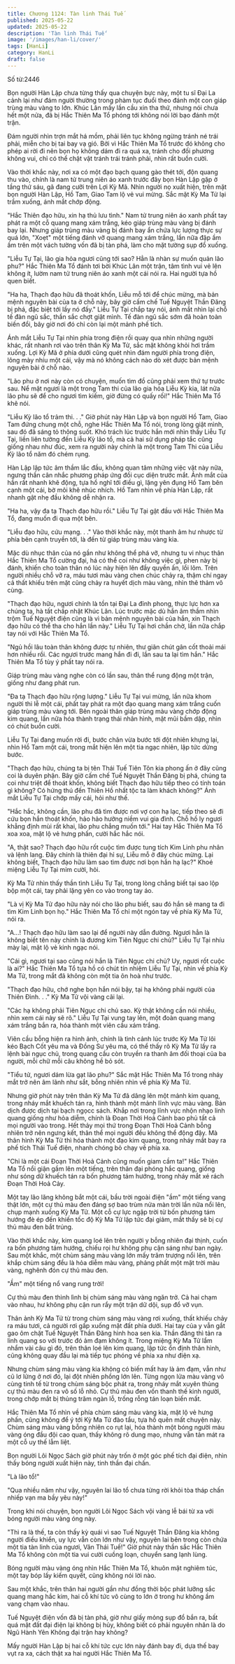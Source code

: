 ```yaml
---
title: Chương 1124: Tàn linh Thái Tuế
published: 2025-05-22
updated: 2025-05-22
description: 'Tàn linh Thái Tuế'
image: '/images/han-li/cover/'
tags: [HanLi]
category: HanLi
draft: false
---
```


Số từ:2446  










Bọn người Hàn Lập chưa từng thấy qua chuyện bực này, một tu sĩ Đại La cảnh lại như đám người thường trong phàm tục đuổi theo đánh một con giáp trùng màu vàng to lớn. Khúc Lân mấy lần cầu xin tha thứ, nhưng nói chưa hết một nửa, đã bị Hắc Thiên Ma Tổ phóng tới không nói lời bạo đánh một trận.

Đám người nhìn trợn mắt há mồm, phải liên tục không ngừng tránh né trái phải, miễn cho bị tai bay vạ gió. Bởi vì Hắc Thiên Ma Tổ trước đó không cho phép ai rời đi nên bọn họ không dám đi ra quá xa, tránh cho đối phương không vui, chỉ có thể chật vật tránh trái tránh phải, nhìn rất buồn cười.

Vào thời khắc này, nơi xa có một đạo bạch quang gào thét tới, độn quang thu vào, chính là nam tử trung niên áo xanh trước đây bọn Hàn Lập gặp ở tầng thứ sáu, gã đang cưỡi trên Lợi Kỳ Mã. Nhìn người nọ xuất hiện, trên mặt bọn người Hàn Lập, Hồ Tam, Giao Tam lộ vẻ vui mừng. Sắc mặt Kỳ Ma Tử lại trầm xuống, ánh mắt chớp động.

"Hắc Thiên đạo hữu, xin hạ thủ lưu tình." Nam tử trung niên áo xanh phất tay phát ra một cỗ quang mang xám trắng, kéo giáp trùng màu vàng bị đánh bay lại. Nhưng giáp trùng màu vàng bị đánh bay ẩn chứa lực lượng thực sự quá lớn, "Xoẹt" một tiếng đánh vỡ quang mang xám trắng, lần nữa đập ầm ầm trên một vách tường vốn đã bị tàn phá, làm cho mặt tường sụp đổ xuống.

"Liễu Tự Tại, lão gia hỏa ngươi cũng tới sao? Hẳn là nhàn sự muốn quản lão phu?" Hắc Thiên Ma Tổ đánh tơi bời Khúc Lân một trận, tâm tình vui vẻ lên không ít, lườm nam tử trung niên áo xanh một cái nói ra. Hai người tựa hồ quen biết.

"Ha ha, Thạch đạo hữu đã thoát khốn, Liễu mỗ tới để chúc mừng, mà bản mệnh nguyên bài của ta ở chỗ này, bây giờ cấm chế Tuế Nguyệt Thần Đăng bị phá, đặc biệt tới lấy nó đấy." Liễu Tự Tại chắp tay nói, ánh mắt nhìn lại chỗ tế đàn ngũ sắc, thần sắc chợt giật mình. Tế đàn ngũ sắc sớm đã hoàn toàn biến đổi, bây giờ nơi đó chỉ còn lại một mảnh phế tích.

Ánh mắt Liễu Tự Tại nhìn phía trong điện rồi quay qua nhìn những người khác, rất nhanh rơi vào trên thân Kỳ Ma Tử, sắc mặt không khỏi hơi trầm xuống. Lợi Kỳ Mã ở phía dưới cũng quét nhìn đám người phía trong điện, lông mày nhíu một cái, vậy mà nó không cách nào dò xét được bản mệnh nguyên bài ở chỗ nào.

"Lão phu ở nơi này còn có chuyện, muốn tìm đồ cũng phải xem thứ tự trước sau. Nể mặt ngươi là một trong Tam thi của lão gia hỏa Liễu Kỳ kia, lát nữa lão phu sẽ để cho ngươi tìm kiếm, giờ đừng có quấy rối!" Hắc Thiên Ma Tổ khẽ nói.

"Liễu Kỳ lão tổ trảm thi. . ." Giờ phút này Hàn Lập và bọn người Hồ Tam, Giao Tam đứng chung một chỗ, nghe Hắc Thiên Ma Tổ nói, trong lòng giật mình, sau đó đã sáng tỏ thông suốt. Khó trách lúc trước hắn mới nhìn thấy Liễu Tự Tại, liền liên tưởng đến Liễu Kỳ lão tổ, mà cả hai sử dụng pháp tắc cũng giống nhau như đúc, xem ra người này chính là một trong Tam Thi của Liễu Kỳ lão tổ năm đó chém rụng.

Hàn Lập lập tức âm thầm lắc đầu, không quan tâm những việc vặt này nữa, ngưng thần cân nhắc phương pháp ứng đối cục diện trước mắt. Ánh mắt của hắn rất nhanh khẽ động, tựa hồ nghĩ tới điều gì, lặng yên đụng Hồ Tam bên cạnh một cái, bờ môi khẽ nhúc nhích. Hồ Tam nhìn về phía Hàn Lập, rất nhanh gật nhẹ đầu không dễ nhận ra.

"Ha ha, vậy đa tạ Thạch đạo hữu rồi." Liễu Tự Tại gật đầu với Hắc Thiên Ma Tổ, đang muốn đi qua một bên.

"Liễu đạo hữu, cứu mạng. . ." Vào thời khắc này, một thanh âm hư nhược từ phía bên cạnh truyền tới, là đến từ giáp trùng màu vàng kia.

Mặc dù nhục thân của nó gần như không thể phá vỡ, nhưng tu vi nhục thân Hắc Thiên Ma Tổ cường đại, há có thể coi như không việc gì, phen này bị đánh, khiến cho toàn thân nó lúc này hiện lên đầy quyền ấn, lồi lõm. Trên người nhiều chỗ vỡ ra, máu tươi màu vàng chen chúc chảy ra, thậm chí ngay cả thất khiếu trên mặt cũng chảy ra huyết dịch màu vàng, nhìn thê thảm vô cùng.

"Thạch đạo hữu, ngươi chính là tồn tại Đại La đỉnh phong, thực lực hơn xa chúng ta, hà tất chấp nhặt Khúc Lân. Lúc trước mặc dù hắn âm thầm nhìn trộm Tuế Nguyệt điện cũng là vì bản mệnh nguyên bài của hắn, xin Thạch đạo hữu có thể tha cho hắn lần này." Liễu Tự Tại hơi chần chờ, lần nữa chắp tay nói với Hắc Thiên Ma Tổ.

"Ngủ hồi lâu toàn thân không được tự nhiên, thư giãn chút gân cốt thoải mái hơn nhiều rồi. Các ngươi trước mang hắn đi đi, lần sau ta lại tìm hắn." Hắc Thiên Ma Tổ tùy ý phất tay nói ra.

Giáp trùng màu vàng nghe còn có lần sau, thân thể rung động một trận, giống như đang phát run.

"Đa tạ Thạch đạo hữu rộng lượng." Liễu Tự Tại vui mừng, lần nữa khom người thi lễ một cái, phất tay phát ra một đạo quang mang xám trắng cuốn giáp trùng màu vàng tới. Bên ngoài thân giáp trùng màu vàng chớp động kim quang, lần nữa hóa thành trạng thái nhân hình, mặt mũi bầm dập, nhìn có chút buồn cười.

Liễu Tự Tại đang muốn rời đi, bước chân vừa bước tới đột nhiên khựng lại, nhìn Hồ Tam một cái, trong mắt hiện lên một tia ngạc nhiên, lập tức dừng bước.

"Thạch đạo hữu, chúng ta bị tên Thái Tuế Tiên Tôn kia phong ấn ở đây cũng coi là duyên phận. Bây giờ cấm chế Tuế Nguyệt Thần Đăng bị phá, chúng ta coi như triệt để thoát khốn, không biết Thạch đạo hữu tiếp theo có tính toán gì không? Có hứng thú đến Thiên Hồ nhất tộc ta làm khách không?" Ánh mắt Liễu Tự Tại chớp mấy cái, hỏi như thế.

"Hắc hắc, không cần, lão phu đã tìm được nơi vợ con hạ lạc, tiếp theo sẽ đi cứu bọn hắn thoát khốn, hảo hảo hưởng niềm vui gia đình. Chỗ hồ ly ngươi khẳng định mùi rất khai, lão phu chẳng muốn tới." Hai tay Hắc Thiên Ma Tổ xoa xoa, mặt lộ vẻ hưng phấn, cười hắc hắc nói.

"A, thật sao? Thạch đạo hữu rốt cuộc tìm được tung tích Kim Linh phu nhân và lệnh lang. Đây chính là thiên đại hỉ sự, Liễu mỗ ở đây chúc mừng. Lại không biết, Thạch đạo hữu làm sao tìm được nơi bọn hắn hạ lạc?" Khoé miệng Liễu Tự Tại mỉm cười, hỏi.

Kỳ Ma Tử nhìn thấy thần tình Liễu Tự Tại, trong lòng chẳng biết tại sao lộp bộp một cái, tay phải lặng yên co vào trong tay áo.

"Là vị Kỳ Ma Tử đạo hữu này nói cho lão phu biết, sau đó hắn sẽ mang ta đi tìm Kim Linh bọn họ." Hắc Thiên Ma Tổ chỉ một ngón tay về phía Kỳ Ma Tử, nói ra.

"A...! Thạch đạo hữu làm sao lại để người này dẫn đường. Ngươi hẳn là không biết tên này chính là đương kim Tiên Ngục chi chủ?" Liễu Tự Tại nhíu mày lại, mặt lộ vẻ kinh ngạc nói.

"Cái gì, ngươi tại sao cũng nói hắn là Tiên Ngục chi chủ? Uy, ngươi rốt cuộc là ai?" Hắc Thiên Ma Tổ tựa hồ có chút tín nhiệm Liễu Tự Tại, nhìn về phía Kỳ Ma Tử, trong mắt đã không còn một tia ôn hoà như trước.

"Thạch đạo hữu, chớ nghe bọn hắn nói bậy, tại hạ không phải người của Thiên Đình. . ." Kỳ Ma Tử vội vàng cãi lại.

"Các hạ không phải Tiên Ngục chi chủ sao. Kỳ thật không cần nói nhiều, nhìn xem cái này sẽ rõ." Liễu Tự Tại vung tay lên, một đoàn quang mang xám trắng bắn ra, hóa thành một viên cầu xám trắng.

Viên cầu bỗng hiện ra hình ảnh, chính là tình cảnh lúc trước Kỳ Ma Tử lôi kéo Bạch Cốt yêu ma và Đồng Sư yêu ma, có thể thấy rõ Kỳ Ma Tử lấy ra lệnh bài ngục chủ, trong quang cầu còn truyền ra thanh âm đối thoại của ba người, mỗi chữ mỗi câu không hề bỏ sót.

"Tiểu tử, ngươi dám lừa gạt lão phu?" Sắc mặt Hắc Thiên Ma Tổ trong nháy mắt trở nên âm lãnh như sắt, bỗng nhiên nhìn về phía Kỳ Ma Tử.

Nhưng giờ phút này trên thân Kỳ Ma Tử đã dâng lên một mảnh kim quang, trong nháy mắt khuếch tán ra, hình thành một mảnh lĩnh vực màu vàng. Bản dịch được dịch tại bạch ngọcc sách. Khắp nơi trong lĩnh vực nhộn nhạo linh quang giống như hỏa diễm, chính là Đoạn Thời Hoả Cảnh bao phủ tất cả mọi người vào trong. Hết thảy mọi thứ trong Đoạn Thời Hoả Cảnh bỗng nhiên trở nên ngưng kết, thân thể mọi người đều không thể động đậy. Mà thân hình Kỳ Ma Tử thì hóa thành một đạo kim quang, trong nháy mắt bay ra phế tích Thái Tuế điện, nhanh chóng bỏ chạy về phía xa.

"Chỉ là một cái Đoạn Thời Hoả Cảnh cũng muốn giam cầm ta!" Hắc Thiên Ma Tổ nổi giận gầm lên một tiếng, trên thân đại phóng hắc quang, giống như sóng dữ khuếch tán ra bốn phương tám hướng, trong nháy mắt xé rách Đoạn Thời Hoả Cảy.

Một tay lão lăng không bắt một cái, bầu trời ngoài điện "ầm" một tiếng vang thật lớn, một cự thủ màu đen đáng sợ bao trùm nửa màn trời lần nữa nổi lên, chụp mạnh xuống Kỳ Ma Tử. Một cỗ cự lực ngập trời từ bốn phương tám hướng đè ép đến khiến tốc độ Kỳ Ma Tử lập tức đại giảm, mắt thấy sẽ bị cự thủ màu đen bắt trúng.

Vào thời khắc này, kim quang loé lên trên người y bỗng nhiên đại thịnh, cuốn ra bốn phương tám hướng, chiếu rọi hư không phụ cận sáng như ban ngày. Sau một khắc, một chùm sáng màu vàng lớn mấy trăm trượng nổi lên, trên khắp chùm sáng đều là hỏa diễm màu vàng, phảng phất một mặt trời màu vàng, nghênh đón cự thủ màu đen.

"Ầm" một tiếng nổ vang rung trời!

Cự thủ màu đen thình lình bị chùm sáng màu vàng ngăn trở. Cả hai chạm vào nhau, hư không phụ cận run rẩy một trận dữ dội, sụp đổ vỡ vụn.

Thân ảnh Kỳ Ma Tử từ trong chùm sáng màu vàng rơi xuống, thất khiếu chảy ra máu tươi, cả người rơi gấp xuống mặt đất phía dưới. Hai tay của y vẫn gắt gao ôm chặt Tuế Nguyệt Thần Đăng hình hoa sen kia. Thần đăng thì tản ra linh quang so với trước đó ảm đạm không ít. Trong miệng Kỳ Ma Tử lẩm nhẩm vài câu gì đó, trên thân loé lên kim quang, lập tức ổn định thân hình, cũng không quay đầu lại mà tiếp tục phóng về phía xa như điện xạ.

Nhưng chùm sáng màu vàng kia không có biến mất hay là ảm đạm, vẫn như cũ lơ lửng ở nơi đó, lại đột nhiên phồng lớn lên. Từng ngọn lửa màu vàng vô cùng tinh tế từ trong chùm sáng bộc phát ra, trong nháy mắt xuyên thủng cự thủ màu đen ra vô số lỗ nhỏ. Cự thủ màu đen vốn thanh thế kinh người, trong chớp mắt bị thủng trăm ngàn lỗ, trống rỗng tán loạn biến mất.

Hắc Thiên Ma Tổ nhìn về phía chùm sáng màu vàng kia, mặt lộ vẻ hưng phấn, cũng không để ý tới Kỳ Ma Tử đào tẩu, tựa hồ quên mất chuyện này. Chùm sáng màu vàng bỗng nhiên co rụt lại, hóa thành một bóng người màu vàng óng đầu đội cao quan, thấy không rõ dung mạo, nhưng vẫn tản mát ra một cỗ uy thế lẫm liệt.

Bọn người Lôi Ngọc Sách giờ phút này trốn ở một góc phế tích đại điện, nhìn thấy bóng người xuất hiện này, tinh thần đại chấn.

"Là lão tổ!"

"Qua nhiều năm như vậy, nguyên lai lão tổ chưa từng rời khỏi tòa tháp chấn nhiếp vạn ma bầy yêu này!"

Trong khi nói chuyện, bọn người Lôi Ngọc Sách vội vàng lễ bái từ xa với bóng người màu vàng óng này.

"Thì ra là thế, ta còn thấy kỳ quái vì sao Tuế Nguyệt Thần Đăng kia không người điều khiển, uy lực vẫn còn lớn như vậy, nguyên lai bên trong còn chứa một tia tàn linh của ngươi, Văn Thái Tuế!" Giờ phút này thần sắc Hắc Thiên Ma Tổ không còn một tia vui cười cuồng loạn, chuyển sang lạnh lùng.

Bóng người màu vàng óng nhìn Hắc Thiên Ma Tổ, khuôn mặt nghiêm túc, một tay bóp lấy kiếm quyết, cũng không nói lời nào.

Sau một khắc, trên thân hai người gần như đồng thời bộc phát lưỡng sắc quang mang hắc kim, hai cỗ khí tức vô cùng to lớn ở trong hư không ầm vang chạm vào nhau.

Tuế Nguyệt điện vốn đã bị tàn phá, giờ như giấy mỏng sụp đổ bắn ra, bất quá mặt đất đại điện lại không bị hủy, không biết có phải nguyên nhân là do Ngũ Hành Yên Không đại trận hay không?

Mấy người Hàn Lập bị hai cỗ khí tức cực lớn này đánh bay đi, dựa thế bay vụt ra xa, cách thật xa hai người Hắc Thiên Ma Tổ.

